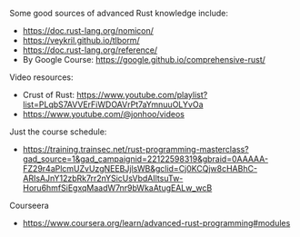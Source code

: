 Some good sources of advanced Rust knowledge include:
  - https://doc.rust-lang.org/nomicon/
  - https://veykril.github.io/tlborm/
  - https://doc.rust-lang.org/reference/
  - By Google Course: https://google.github.io/comprehensive-rust/

Video resources:
  - Crust of Rust: https://www.youtube.com/playlist?list=PLqbS7AVVErFiWDOAVrPt7aYmnuuOLYvOa
  - https://www.youtube.com/@jonhoo/videos

Just the course schedule:
  - https://training.trainsec.net/rust-programming-masterclass?gad_source=1&gad_campaignid=22122598319&gbraid=0AAAAA-FZ29r4aPlcmUZvUzgNEEBJjlsWB&gclid=Cj0KCQjw8cHABhC-ARIsAJnY12zbRk7rr2nYSicUsVbdAIltsuTw-Horu6hmfSiEgxqMaadW7nr9bWkaAtugEALw_wcB

Courseera 
  - https://www.coursera.org/learn/advanced-rust-programming#modules

